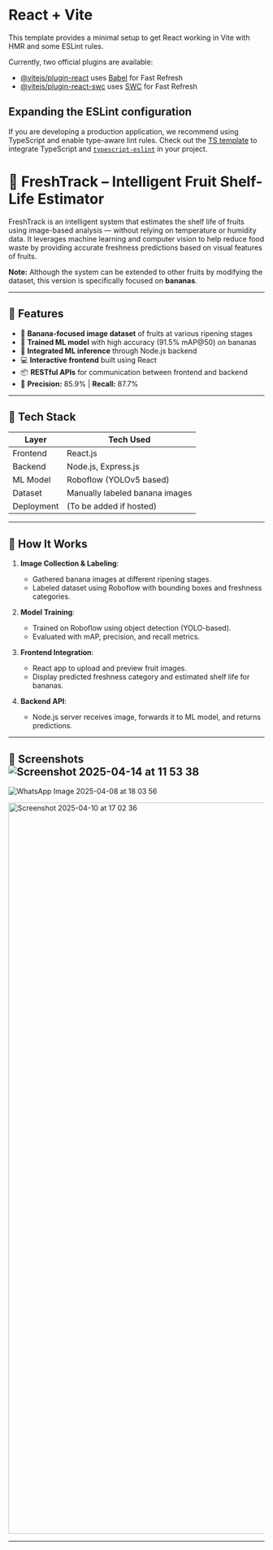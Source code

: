 # React + Vite

This template provides a minimal setup to get React working in Vite with HMR and some ESLint rules.

Currently, two official plugins are available:

- [@vitejs/plugin-react](https://github.com/vitejs/vite-plugin-react/blob/main/packages/plugin-react/README.md) uses [Babel](https://babeljs.io/) for Fast Refresh
- [@vitejs/plugin-react-swc](https://github.com/vitejs/vite-plugin-react-swc) uses [SWC](https://swc.rs/) for Fast Refresh

## Expanding the ESLint configuration

If you are developing a production application, we recommend using TypeScript and enable type-aware lint rules. Check out the [TS template](https://github.com/vitejs/vite/tree/main/packages/create-vite/template-react-ts) to integrate TypeScript and [`typescript-eslint`](https://typescript-eslint.io) in your project.
# 🥝 FreshTrack – Intelligent Fruit Shelf-Life Estimator

FreshTrack is an intelligent system that estimates the shelf life of fruits using image-based analysis — without relying on temperature or humidity data. It leverages machine learning and computer vision to help reduce food waste by providing accurate freshness predictions based on visual features of fruits.

**Note:** Although the system can be extended to other fruits by modifying the dataset, this version is specifically focused on **bananas**.

---

## 🚀 Features

- 🍌 **Banana-focused image dataset** of fruits at various ripening stages
- 🤖 **Trained ML model** with high accuracy (91.5% mAP@50) on bananas
- 🧠 **Integrated ML inference** through Node.js backend
- 💻 **Interactive frontend** built using React
- 📦 **RESTful APIs** for communication between frontend and backend
- 🧪 **Precision:** 85.9% | **Recall:** 87.7%

---

## 🧰 Tech Stack

| Layer       | Tech Used                        |
|-------------|----------------------------------|
| Frontend    | React.js                         |
| Backend     | Node.js, Express.js              |
| ML Model    | Roboflow (YOLOv5 based)          |
| Dataset     | Manually labeled banana images   |
| Deployment  | (To be added if hosted)          |

---

## 🧠 How It Works

1. **Image Collection & Labeling**: 
   - Gathered banana images at different ripening stages.
   - Labeled dataset using Roboflow with bounding boxes and freshness categories.

2. **Model Training**: 
   - Trained on Roboflow using object detection (YOLO-based).
   - Evaluated with mAP, precision, and recall metrics.

3. **Frontend Integration**:
   - React app to upload and preview fruit images.
   - Display predicted freshness category and estimated shelf life for bananas.

4. **Backend API**:
   - Node.js server receives image, forwards it to ML model, and returns predictions.

---

## 📸 Screenshots ![Screenshot 2025-04-14 at 11 53 38](https://github.com/user-attachments/assets/548c9cd1-7048-47a6-a12d-3ee1bd6274f3)
![WhatsApp Image 2025-04-08 at 18 03 56](https://github.com/user-attachments/assets/7953a9b8-0784-4c43-93d5-946544984474)

<img width="1438" alt="Screenshot 2025-04-10 at 17 02 36" src="https://github.com/user-attachments/assets/0cfca260-4139-492d-bdce-db72842fe3a3" />



---
